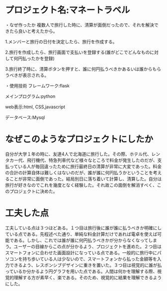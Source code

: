 # プロジェクト名:マネートラベル 
・なぜ作ったか
複数人で旅行した時に、清算が面倒だったので、それを解決できたら良いと考えたから。

1.メンバーと旅行の日付を決定したら、旅行を作成する。

2.旅行を作成したら、旅行画面で支払いを登録する(誰がどこでどんなものに対して何円払ったかを登録)

3.旅行終了時に、清算ボタンを押すと、誰に何円払うべきかあるいは誰からもらうべきが表示される。

・使用技術
フレームワーク:flask

メインプログラム:python

web表示:html, CSS,javascript

データベース:Mysql

# なぜこのようなプロジェクトにしたか
自分が大学１年の時に、友達4人で北海道に旅行した。その際、ホテル代、レンタカー代、飛行機代、特急列車代など様々なところで料金が発生したのだが、支払っている人が毎回違ったために旅行最終日の清算が非常に大変であった。料金の合計の計算自体は難しくはないのだが、誰が誰に何円払うかということを考えることが非常に面倒であった。結局別日に落ち着いて計算し、清算した。自分は旅行が好きなのでこれを幾度となく経験した。それ故この面倒を解消すべく、このプロジェクトに決めた。

# 工夫した点
工夫している点は３つほどある。１つ目は旅行後に誰が誰に払うべきか明確にしている点である。先程述べた通り、単純な料金計算だけであれば電卓を使えば可能である。しかし、これでは誰が誰に何円払うべきかが分からなくなってしまう。ユーザーの目線からこの点が分かるよう、プロジェクトを進めた。２つ目はスマートフォンに合わせた画面設計になっている点である。一般的に旅行中にパソコンを持ち歩いている人は少ないので、スマートフォンから払った金額等を入力できるよう、レスポンシブデザインに重きを置いた。３つ目は視覚的に誰が払っているか分かるよう円グラフを用いた点である。人間は何かを理解する際、視覚的理解する方が素早く、楽である。そのため、視覚的に結果を理解できるようにした。

